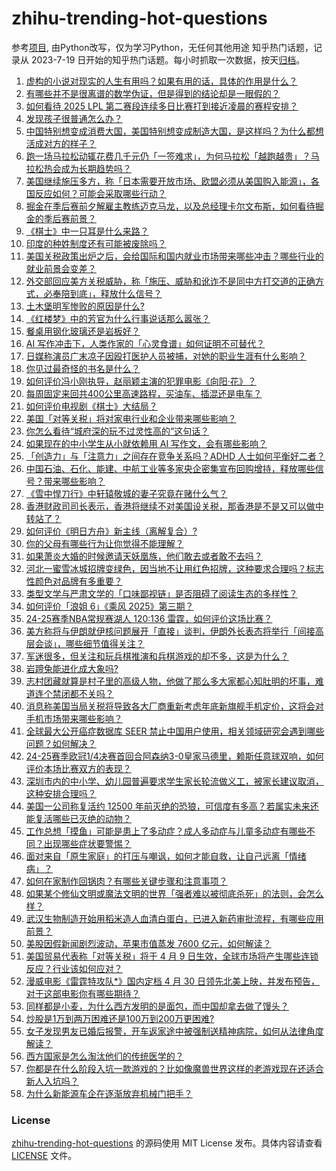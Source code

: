 # zhihu-trending-hot-questions
参考[项目](https://github.com/justjavac/zhihu-trending-hot-questions), 由Python改写，仅为学习Python，无任何其他用途
知乎热门话题，记录从 2023-7-19
日开始的知乎热门话题。每小时抓取一次数据，按天[归档](./data)。
<!-- BEGIN -->
<!-- 最后更新时间 2025-04-09 04:28:02.745276 -->
1. [虚构的小说对现实的人生有用吗？如果有用的话，具体的作用是什么？](https://www.zhihu.com/question/1891851372011435456)
1. [有哪些并不是很离谱的数学伪证，但是得到的结论却是一眼假的？](https://www.zhihu.com/question/1892270149861617744)
1. [如何看待 2025 LPL 第二赛段连续多日比赛打到接近凌晨的赛程安排？](https://www.zhihu.com/question/1892511122269115873)
1. [发现孩子很普通怎么办？](https://www.zhihu.com/question/412620700)
1. [中国特别想变成消费大国，美国特别想变成制造大国，是这样吗？为什么都想活成对方的样子？](https://www.zhihu.com/question/1893000585545999977)
1. [跑一场马拉松动辄花费几千元仍「一签难求」，为何马拉松「越跑越贵」？马拉松热会成为长期趋势吗？](https://www.zhihu.com/question/1891092774641705580)
1. [美国继续施压多方，称「日本需要开放市场、欧盟必须从美国购入能源」，各国反应如何？可能会采取哪些行动？](https://www.zhihu.com/question/1892889486557418304)
1. [掘金在季后赛前夕解雇主教练迈克马龙，以及总经理卡尔文布斯，如何看待掘金的季后赛前景？](https://www.zhihu.com/question/1893117368441497252)
1. [《棋士》中一只耳是什么来路？](https://www.zhihu.com/question/1892367738778916119)
1. [印度的种姓制度还有可能被废除吗？](https://www.zhihu.com/question/9661972875)
1. [美国关税政策出炉之后，会给国际和国内就业市场带来哪些冲击？哪些行业的就业前景会变差？](https://www.zhihu.com/question/1892928833176433199)
1. [外交部回应美方关税威胁，称「施压、威胁和讹诈不是同中方打交道的正确方式，必奉陪到底」，释放什么信号？](https://www.zhihu.com/question/1892947340853215617)
1. [土木堡明军惨败的原因是什么?](https://www.zhihu.com/question/11474603772)
1. [《红楼梦》中的芳官为什么行事说话那么嚣张？](https://www.zhihu.com/question/1892514106218633095)
1. [餐桌用钢化玻璃还是岩板好？](https://www.zhihu.com/question/570585255)
1. [AI 写作冲击下，人类作家的「心灵食谱」如何证明不可替代？](https://www.zhihu.com/question/1891250488541955468)
1. [日媒称演员广末凉子因殴打医护人员被捕，对她的职业生涯有什么影响？](https://www.zhihu.com/question/1892942099730654998)
1. [你见过最奇怪的书名是什么？](https://www.zhihu.com/question/1892364612902548616)
1. [如何评价冯小刚执导，赵丽颖主演的犯罪电影《向阳·花》？](https://www.zhihu.com/question/1890775674018554829)
1. [每周固定来回共400公里高速路程，买油车、插混还是电车？](https://www.zhihu.com/question/1891877574470260149)
1. [如何评价电视剧《棋士》大结局？](https://www.zhihu.com/question/1890905459835256917)
1. [美国「对等关税」将对家电行业和企业带来哪些影响？](https://www.zhihu.com/question/1892533104805119731)
1. [你怎么看待“城府深的玩不过灵性高的”这句话？](https://www.zhihu.com/question/1890808461815703369)
1. [如果现在的中小学生从小就依赖用 AI 写作文，会有哪些影响？](https://www.zhihu.com/question/1891094581166171115)
1. [「创造力」与「注意力」之间存在竞争关系吗？ADHD 人士如何平衡好二者？](https://www.zhihu.com/question/15679030828)
1. [中国石油、石化、能建、中航工业等多家央企密集宣布回购增持，释放哪些信号？带来哪些影响？](https://www.zhihu.com/question/1892928064830284108)
1. [《雪中悍刀行》中轩辕敬城的妻子究竟在赌什么气？](https://www.zhihu.com/question/495186483)
1. [香港财政司司长表示，香港将继续不对美国设关税，那香港是不是又可以做中转站了？](https://www.zhihu.com/question/1892868985126626712)
1. [如何评价《明日方舟》新主线（离解复合）?](https://www.zhihu.com/question/1891093822651478267)
1. [你的父母有哪些行为让你觉得不能理解？](https://www.zhihu.com/question/67102913)
1. [如果萧炎大婚的时候邀请天妖凰族，他们敢去或者敢不去吗？](https://www.zhihu.com/question/1890750582383420820)
1. [河北一蜜雪冰城招牌变绿色，因当地不让用红色招牌，这种要求合理吗？标志性颜色对品牌有多重要？](https://www.zhihu.com/question/1893020431730042437)
1. [类型文学与严肃文学的「口味鄙视链」是否阻碍了阅读生态的多样性？](https://www.zhihu.com/question/1891132705489532199)
1. [如何评价「浪姐 6」《乘风 2025》第三期？](https://www.zhihu.com/question/1891345248233448343)
1. [24-25赛季NBA常规赛湖人 120:136 雷霆，如何评价这场比赛？](https://www.zhihu.com/question/1893214533750879772)
1. [美方称将与伊朗就伊核问题展开「直接」谈判，伊朗外长表态将举行「间接高层会谈」，哪些细节值得关注？](https://www.zhihu.com/question/1892883861471474647)
1. [军迷很多，但关注和玩兵棋推演和兵棋游戏的却不多，这是为什么？](https://www.zhihu.com/question/425063447)
1. [岩蹄兔能进化成大象吗?](https://www.zhihu.com/question/325138189)
1. [志村团藏就算是村子里的高级人物，他做了那么多大家都心知肚明的坏事，难道连个禁闭都不关吗？](https://www.zhihu.com/question/596276374)
1. [消息称美国当局关税将导致各大厂商重新考虑年底新旗舰手机定价，这将会对手机市场带来哪些影响？](https://www.zhihu.com/question/1892947384587220463)
1. [全球最大公开癌症数据库 SEER 禁止中国用户使用，相关领域研究会遇到哪些问题？如何解决？](https://www.zhihu.com/question/1892902184703713486)
1. [24-25赛季欧冠1/4决赛首回合阿森纳3-0皇家马德里，赖斯任意球双响，如何评价本场比赛双方的表现？](https://www.zhihu.com/question/1893166753124689638)
1. [深圳市内的中小学、幼儿园普遍要求学生家长轮流做义工，被家长建议取消，这种安排合理吗？](https://www.zhihu.com/question/1891250230470600645)
1. [美国一公司称复活约 12500 年前灭绝的恐狼，可信度有多高？若属实未来还能复活哪些已灭绝的动物？](https://www.zhihu.com/question/1892934673585379236)
1. [工作总想「摸鱼」可能是患上了多动症？成人多动症与儿童多动症有哪些不同？出现哪些症状要警惕？](https://www.zhihu.com/question/1892651099070096029)
1. [面对来自「原生家庭」的打压与嘲讽，如何才能自救，让自己远离「情绪病」？](https://www.zhihu.com/question/1890010192189577006)
1. [如何在家制作回锅肉？有哪些关键步骤和注意事项？](https://www.zhihu.com/question/1890720212845839764)
1. [如果某个修仙文明或魔法文明的世界「强者难以被彻底杀死」的法则，会怎么样？](https://www.zhihu.com/question/1891766473220933439)
1. [武汉生物制造开始用稻米造人血清白蛋白，已进入新药审批流程，有哪些应用前景？](https://www.zhihu.com/question/1892225063996060939)
1. [美股因假新闻剧烈波动，苹果市值蒸发 7600 亿元，如何解读？](https://www.zhihu.com/question/1892849003818873057)
1. [美国贸易代表称「对等关税」将于 4 月 9 日生效，全球市场将产生哪些连锁反应？行业该如何应对？](https://www.zhihu.com/question/1893215337132028472)
1. [漫威电影《雷霆特攻队*》国内定档 4 月 30 日领先北美上映，并发布预告，对于这部电影你有哪些期待？](https://www.zhihu.com/question/1892936583415559169)
1. [同样都是小麦，为什么西方发明的是面包，而中国却拿去做了馒头？](https://www.zhihu.com/question/12717905080)
1. [炒股是1万到两万困难还是100万到200万更困难?](https://www.zhihu.com/question/15178935959)
1. [女子发现男友已婚后报警，开车返家途中被强制送精神病院，如何从法律角度解读？](https://www.zhihu.com/question/1892706799930533325)
1. [西方国家是怎么淘汰他们的传统医学的？](https://www.zhihu.com/question/1891978038729757518)
1. [你都是在什么阶段入坑一款游戏的？比如像魔兽世界这样的老游戏现在还适合新人入坑吗？](https://www.zhihu.com/question/1892648417282482779)
1. [为什么新能源车企在逐渐放弃机械门把手？](https://www.zhihu.com/question/1890400581258019931)
<!-- END -->
### License
[zhihu-trending-hot-questions](https://github.com/yaogengzhu/zhihu-trending-hot-questions)
的源码使用 MIT License 发布。具体内容请查看 [LICENSE](./LICENSE) 文件。
